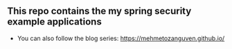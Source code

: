 ## This repo contains the my spring security example applications

- You can also follow the blog series: https://mehmetozanguven.github.io/